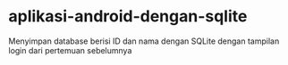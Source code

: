 # aplikasi-android-dengan-sqlite
Menyimpan database berisi ID dan nama dengan SQLite dengan tampilan login dari pertemuan sebelumnya

